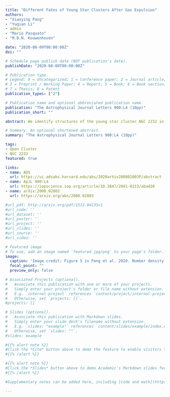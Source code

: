 ```yaml
---
title: "Different Fates of Young Star Clusters After Gas Expulsion"
authors:
- "Xiaoying Pang"
- "Yuqian Li"
- admin
- "Mario Pasquato"
- "M.B.N. Kouwenhoven"

date: "2020-08-09T00:00:00Z"
doi: ""

# Schedule page publish date (NOT publication's date).
publishDate: "2020-08-08T00:00:00Z"

# Publication type.
# Legend: 0 = Uncategorized; 1 = Conference paper; 2 = Journal article;
# 3 = Preprint / Working Paper; 4 = Report; 5 = Book; 6 = Book section;
# 7 = Thesis; 8 = Patent
publication_types: ["2"]

# Publication name and optional abbreviated publication name.
publication: "The Astrophysical Journal Letters 900:L4 (10pp)"
publication_short: ""

abstract: We identify structures of the young star cluster NGC 2232 in the solar neighborhood (323.0 pc), and a newly discovered star cluster LP 2439 (289.1 pc). Member candidates are identified using the Gaia DR2 sky position, parallax and proper motion data, by an unsupervised machine learning method, \textsc{StarGO}. Member contamination from the Galactic disk is further removed using the color magnitude diagram. The four identified groups (NGC 2232, LP 2439 and two filamentary structures) of stars are coeval with an age of 25 Myr and were likely formed in the same giant molecular cloud. We correct the distance asymmetry from the parallax error with a Bayesian method. The 3D morphology shows the two spherical distributions of clusters NGC 2232 and LP 2439. Two filamentary structures are spatially and kinematically connected to NGC 2232. Both NGC 2232 and LP 2439 are expanding. The expansion is more significant in LP 2439, generating a loose spatial distribution with shallow volume number and mass density profiles. The expansion is suggested to be mainly driven by gas expulsion. NGC 2232, with 73~percent of the cluster mass bound, is currently experiencing a process of re-virialization, However, LP 2439, with 52 percent cluster mass being unbound, may fully dissolve in the near future. The different survivability traces different dynamical states of NGC 2232 and LP 2439 prior to the onset of gas expulsion. NGC 2232 may have been substructured and subvirial, while LP 2439 may either have been virial/supervirial, or it has experienced a much faster rate of gas removal.

# Summary. An optional shortened abstract.
summary: "The Astrophysical Journal Letters 900:L4 (10pp)"

tags:
- Open Cluster
- NGC 2232
featured: true

links:
- name: ADS
  url: https://ui.adsabs.harvard.edu/abs/2020arXiv200802803P/abstract
- name: ApJL 900:L4
  url: https://iopscience.iop.org/article/10.3847/2041-8213/abad28
- name: arXiv:2008.02803
  url: https://arxiv.org/abs/2008.02803

#url_pdf: http://arxiv.org/pdf/1512.04133v1
#url_code: ''
#url_dataset: ''
#url_poster: ''
#url_project: ''
#url_slides: ''
#url_source: ''
#url_video: ''

# Featured image
# To use, add an image named `featured.jpg/png` to your page's folder.
image:
  caption: 'Image credit: Figure 5 in Pang et al. 2020. Number density, mass density, and mean mass distributions along a clustercentric distance r for NGC 2232 (blue curves) and LP 2439 (red curves).'
  focal_point: ""
  preview_only: false

# Associated Projects (optional).
#   Associate this publication with one or more of your projects.
#   Simply enter your project's folder or file name without extension.
#   E.g. `internal-project` references `content/project/internal-project/index.md`.
#   Otherwise, set `projects: []`.
#projects: []

# Slides (optional).
#   Associate this publication with Markdown slides.
#   Simply enter your slide deck's filename without extension.
#   E.g. `slides: "example"` references `content/slides/example/index.md`.
#   Otherwise, set `slides: ""`.
#slides: example

#{{% alert note %}}
#Click the *Cite* button above to demo the feature to enable visitors to import publication metadata into their reference #management software.
#{{% /alert %}}

#{{% alert note %}}
#Click the *Slides* button above to demo Academic's Markdown slides feature.
#{{% /alert %}}

#Supplementary notes can be added here, including [code and math](https://sourcethemes.com/academic/docs/writing-markdown-#latex/).

---
```

